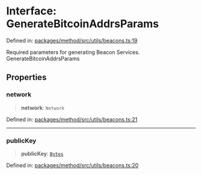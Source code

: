 # Interface: GenerateBitcoinAddrsParams

Defined in: [packages/method/src/utils/beacons.ts:19](https://github.com/dcdpr/did-btcr2-js/blob/4a717493e735221d072999f212891939f4de3f23/packages/method/src/utils/beacons.ts#L19)

Required parameters for generating Beacon Services.
 GenerateBitcoinAddrsParams

## Properties

### network

> **network**: `Network`

Defined in: [packages/method/src/utils/beacons.ts:21](https://github.com/dcdpr/did-btcr2-js/blob/4a717493e735221d072999f212891939f4de3f23/packages/method/src/utils/beacons.ts#L21)

***

### publicKey

> **publicKey**: [`Bytes`](../../common/type-aliases/Bytes.md)

Defined in: [packages/method/src/utils/beacons.ts:20](https://github.com/dcdpr/did-btcr2-js/blob/4a717493e735221d072999f212891939f4de3f23/packages/method/src/utils/beacons.ts#L20)
